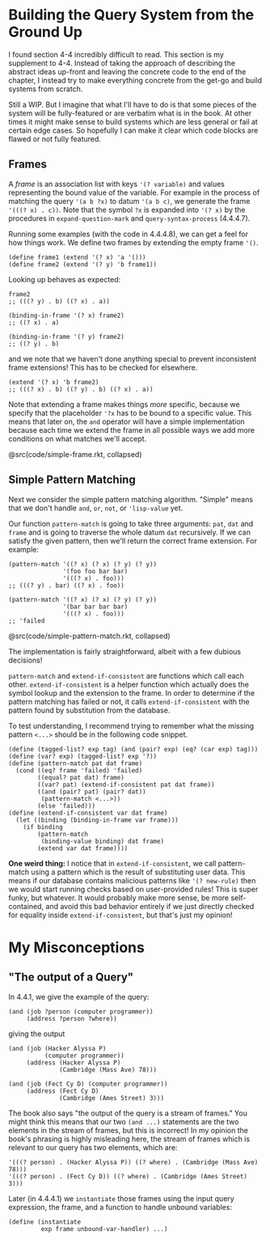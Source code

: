 
# Building the Query System from the Ground Up

I found section 4-4 incredibly difficult to read. This section is my supplement
to 4-4. Instead of taking the approach of describing the abstract ideas up-front
and leaving the concrete code to the end of the chapter, I instead try to 
make everything concrete from the get-go and build systems from scratch.

Still a WIP. But I imagine that what I'll have to do is that some pieces of 
the system will be fully-featured or are verbatim what is in the book. 
At other times it might make sense to build systems which are less general or
fail at certain edge cases. So hopefully I can make it clear which code blocks
are flawed or not fully featured.

## Frames

A *frame* is an association list with keys `'(? variable)` and values 
representing the bound value of the variable. For example in the process
of matching the query `'(a b ?x)` to datum `'(a b c)`, 
we generate the frame `'(((? x) . c))`. Note that the symbol `?x` is expanded
into `'(? x)` by the procedures in `expand-question-mark` and `query-syntax-process` (4.4.4.7).

Running some examples (with the code in 4.4.4.8), we can get a feel for how things work. We define two frames by extending the empty frame `'()`.

```rkt
(define frame1 (extend '(? x) 'a '()))
(define frame2 (extend '(? y) 'b frame1))
```

Looking up behaves as expected:

```rkt
frame2
;; (((? y) . b) ((? x) . a))

(binding-in-frame '(? x) frame2)
;; ((? x) . a)

(binding-in-frame '(? y) frame2)
;; ((? y) . b)
```

and we note that we haven't done anything special to prevent inconsistent frame extensions! This has to be checked for elsewhere.
```rkt
(extend '(? x) 'b frame2)
;; (((? x) . b) ((? y) . b) ((? x) . a))
```

Note that extending a frame makes things *more* specific, because we specify
that the placeholder `'?x` has to be bound to a specific value. This means that
later on, the `and` operator will have a simple implementation because each
time we extend the frame in all possible ways we add more conditions on 
what matches we'll accept.

@src(code/simple-frame.rkt, collapsed)

## Simple Pattern Matching

Next we consider the simple pattern matching algorithm. 
"Simple" means that we don't handle
`and`, `or`, `not`, or `'lisp-value` yet.

Our function `pattern-match` is going to take three arguments:
`pat`, `dat` and `frame` and is going to traverse the whole datum `dat` recursively. If we can satisfy the given pattern, then we'll return the correct frame extension. For example:
```rkt
(pattern-match '((? x) (? x) (? y) (? y))
               '(foo foo bar bar)
               '(((? x) . foo)))
;; (((? y) . bar) ((? x) . foo))

(pattern-match '((? x) (? x) (? y) (? y))
               '(bar bar bar bar)
               '(((? x) . foo)))
;; 'failed
```

@src(code/simple-pattern-match.rkt, collapsed)

The implementation is fairly straightforward, albeit with a few dubious decisions!

`pattern-match` and `extend-if-consistent` are functions which call each other. 
`extend-if-consistent` is a helper function which actually does the symbol lookup and the 
extension to the frame. In order to determine if the pattern matching has failed or not, it calls 
`extend-if-consistent` with the pattern found by substitution from the database. 

To test understanding, I recommend trying to remember what the missing pattern `<...>` should be in the following code
snippet.

```rkt
(define (tagged-list? exp tag) (and (pair? exp) (eq? (car exp) tag)))
(define (var? exp) (tagged-list? exp '?))
(define (pattern-match pat dat frame)
  (cond ((eq? frame 'failed) 'failed)
        ((equal? pat dat) frame)
        ((var? pat) (extend-if-consistent pat dat frame))
        ((and (pair? pat) (pair? dat))
         (pattern-match <...>))
        (else 'failed)))
(define (extend-if-consistent var dat frame)
  (let ((binding (binding-in-frame var frame)))
    (if binding
        (pattern-match 
         (binding-value binding) dat frame)
        (extend var dat frame))))
```

**One weird thing:** I notice that in `extend-if-consistent`, we call pattern-match using a pattern which is the 
result of substituting user data. This means if our database contains malicious patterns like `'(? new-rule)` 
then we would start running checks based on user-provided rules! This is super funky, but whatever. 
It would probably make more sense, be more self-contained, and avoid this bad behavior entirely if we just directly 
checked for equality inside `extend-if-consistent`, but that's just my opinion!

# My Misconceptions

## "The output of a Query"
In 4.4.1, we give the example of the query:
```rkt
(and (job ?person (computer programmer))
     (address ?person ?where))
```

giving the output 
```rkt
(and (job (Hacker Alyssa P) 
          (computer programmer))
     (address (Hacker Alyssa P) 
              (Cambridge (Mass Ave) 78)))

(and (job (Fect Cy D) (computer programmer))
     (address (Fect Cy D) 
              (Cambridge (Ames Street) 3)))
```

The book also says "the output of the query is a stream of frames." 
You might think this means that our two `(and ...)` statements are the
two elements in the stream of frames, but this is incorrect! In my opinion
the book's phrasing is highly misleading here, the stream of frames which is
relevant to our query has two elements, which are:

```rkt
'(((? person) . (Hacker Alyssa P)) ((? where) . (Cambridge (Mass Ave) 78)))
'(((? person) . (Fect Cy D)) ((? where) . (Cambridge (Ames Street) 3)))
```

Later (in 4.4.4.1) we `instantiate` those frames using the input query expression, the 
frame, and a function to handle unbound variables:
```rkt
(define (instantiate 
         exp frame unbound-var-handler) ...)
```





